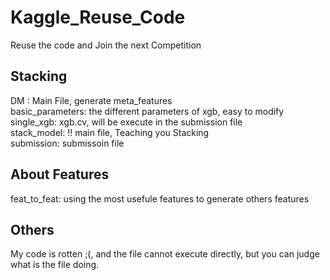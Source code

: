 # Kaggle_Reuse_Code
Reuse the code and Join the next Competition


## Stacking

DM : Main File, generate meta_features    
basic_parameters: the different parameters of xgb, easy to modify     
single_xgb: xgb.cv, will be execute in the submission file   
stack_model: !! main file, Teaching you Stacking     
submission: submissoin file     

## About Features
feat_to_feat: using the most usefule features to generate others features


## Others
My code is rotten ;(, and the file cannot execute directly, but you can judge what is the file doing. 

